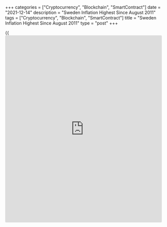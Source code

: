 +++
categories = ["Cryptocurrency", "Blockchain", "SmartContract"]
date = "2021-12-14"
description = "Sweden Inflation Highest Since August 2011"
tags = ["Cryptocurrency", "Blockchain", "SmartContract"]
title = "Sweden Inflation Highest Since August 2011"
type = "post"
+++

{{<iframe id="large-banner" src="https://www.bounty.group/#slide=9.0" width="100%" height="600" scrolling="no" style="border: 0px solid rgb(216, 221, 230); border-radius: 3px;">}}

Sweden's consumer price inflation rose to the highest in over a decade
in November, figures from Statistics Sweden showed on Tuesday.

The consumer price index rose 3.3 percent annually in November, after a
2.8 percent increase in October.

The latest inflation was the highest since August 2011, when prices rose
3.4 percent annually. Economists had expected a rise of 3.2 percent.

The major contribution came from higher prices for electricity and fuel,
the agency said.

On a month-on-month basis, consumer prices rose 0.5 percent in November,
following a 0.2 percent growth in the previous month. Economists had
forecast an increase of 0.4 percent.

Inflation, based on the CPI with fixed interest rate or CPIF, increased
to 3.6 percent in November from 3.1 percent in the preceding month.
Economists had expected a 3.4 percent rise.

That was the highest CPIF inflation rate since December 1993 and was
attributed mainly to higher prices for electricity and fuel.

On a monthly basis, the CPIF rose 0.5 percent in November, following a
0.2 percent increase in the prior month. Economists had forecast a 0.3
percent growth.

For comments and feedback [contact](https://www.playgroundfx.com/contact/): editorial@rtt[news](https://www.letsplayfx.com/blog/forex-news-website/).com

[Economic News][1]

 **What parts of the world are seeing the best (and worst) economic
performances lately? Click[here][2] to check out our [Econ Scorecard][2]
and find out! See up-to-the-moment [ranking](https://www.playgroundfx.com/blog/crypto-exchange-ranking/)s for the best and worst
performers in [GDP][2], [unemployment rate][3], [inflation][4] and much
more.**

   1. www.rtt[news](https://www.letsplayfx.com/blog/forex-news-website/).com/Content/EconomicNews.aspx
   2. www.rtt[news](https://www.letsplayfx.com/blog/forex-news-website/).com/economic-scorecard/world-rank/GDP/highest-performance.aspx
   3. www.rtt[news](https://www.letsplayfx.com/blog/forex-news-website/).com/economic-scorecard/world-rank/unemployment-rate/lowest-performance.aspx
   4. www.rtt[news](https://www.letsplayfx.com/blog/forex-news-website/).com/economic-scorecard/world-rank/CPI/highest-performance.aspx